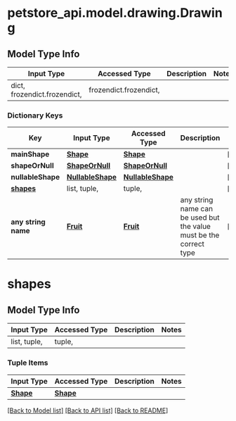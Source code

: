 # petstore_api.model.drawing.Drawing

## Model Type Info
Input Type | Accessed Type | Description | Notes
------------ | ------------- | ------------- | -------------
dict, frozendict.frozendict,  | frozendict.frozendict,  |  | 

### Dictionary Keys
Key | Input Type | Accessed Type | Description | Notes
------------ | ------------- | ------------- | ------------- | -------------
**mainShape** | [**Shape**](Shape.md) | [**Shape**](Shape.md) |  | [optional] 
**shapeOrNull** | [**ShapeOrNull**](ShapeOrNull.md) | [**ShapeOrNull**](ShapeOrNull.md) |  | [optional] 
**nullableShape** | [**NullableShape**](NullableShape.md) | [**NullableShape**](NullableShape.md) |  | [optional] 
**[shapes](#shapes)** | list, tuple,  | tuple,  |  | [optional] 
**any string name** | [**Fruit**](Fruit.md) | [**Fruit**](Fruit.md) | any string name can be used but the value must be the correct type | [optional] 

# shapes

## Model Type Info
Input Type | Accessed Type | Description | Notes
------------ | ------------- | ------------- | -------------
list, tuple,  | tuple,  |  | 

### Tuple Items
Input Type | Accessed Type | Description | Notes
------------- | ------------- | ------------- | -------------
[**Shape**](Shape.md) | [**Shape**](Shape.md) |  | 

[[Back to Model list]](../../README.md#documentation-for-models) [[Back to API list]](../../README.md#documentation-for-api-endpoints) [[Back to README]](../../README.md)

